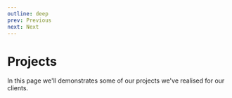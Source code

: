 ```yaml
---
outline: deep
prev: Previous
next: Next
---
```


# Projects

In this page we'll demonstrates some of our projects we've realised for our clients.
